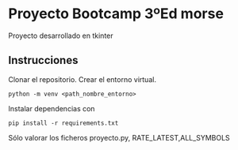 # Proyecto Bootcamp 3ºEd morse
Proyecto desarrollado en tkinter

## Instrucciones
Clonar el repositorio.
Crear el entorno virtual.
```
python -m venv <path_nombre_entorno>
```
Instalar dependencias con
```
pip install -r requirements.txt
```
Sólo valorar los ficheros proyecto.py, RATE_LATEST,ALL_SYMBOLS
